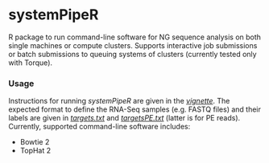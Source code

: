 systemPipeR
===

R package to run command-line software for NG sequence analysis 
on both single machines or compute clusters. Supports interactive 
job submissions or batch submissions to queuing systems of clusters
(currently tested only with Torque).

### Usage
Instructions for running _systemPipeR_ are given in the
[_vignette_](https://github.com/tgirke/systemPipeR/blob/master/vignettes/systemPipeR.pdf?raw=true).
The expected format to define the RNA-Seq samples (e.g. FASTQ files) and their
labels are given in
[_targets.txt_](https://github.com/tgirke/systemPipeR/blob/master/inst/extdata/targets.txt)
and
[_targetsPE.txt_](https://github.com/tgirke/systemPipeR/blob/master/inst/extdata/targetsPE.txt)
(latter is for PE reads). Currently, supported command-line software includes:

 - Bowtie 2
 - TopHat 2 
 
